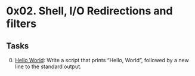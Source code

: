 # 0x02. Shell, I/O Redirections and filters

## Tasks

0. [Hello World](./0-hello_world): Write a script that prints “Hello, World”, followed by a new line to the standard output.
